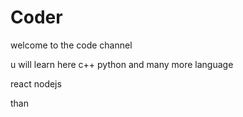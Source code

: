# Coder

welcome to the code channel

u will learn here
c++
python
and many more language

react
nodejs

than
